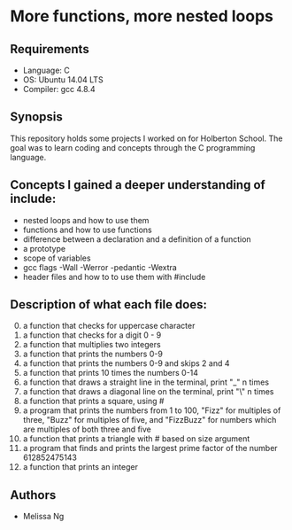 # More functions, more nested loops

## Requirements
* Language: C
* OS: Ubuntu 14.04 LTS
* Compiler: gcc 4.8.4

## Synopsis
This repository holds some projects I worked on for Holberton School. The goal was to learn coding and concepts through the C programming language.

## Concepts I gained a deeper understanding of include:
* nested loops and how to use them
* functions and how to use functions
* difference between a declaration and a definition of a function
* a prototype
* scope of variables
* gcc flags -Wall -Werror -pedantic -Wextra
* header files and how to to use them with #include

## Description of what each file does:
0. a function that checks for uppercase character
1. a function that checks for a digit 0 - 9
2. a function that multiplies two integers
3. a function that prints the numbers 0-9
4. a function that prints the numbers 0-9 and skips 2 and 4
5. a function that prints 10 times the numbers 0-14
6. a function that draws a straight line in the terminal, print "_" n times
7. a function that draws a diagonal line on the terminal, print "\\" n times
8. a function that prints a square, using #
9. a program that prints the numbers from 1 to 100, "Fizz" for multiples of three, "Buzz" for multiples of five, and "FizzBuzz" for numbers which are multiples of both three and five
10. a function that prints a triangle with # based on size argument
11. a program that finds and prints the largest prime factor of the number 612852475143
12. a function that prints an integer

## Authors
* Melissa Ng

